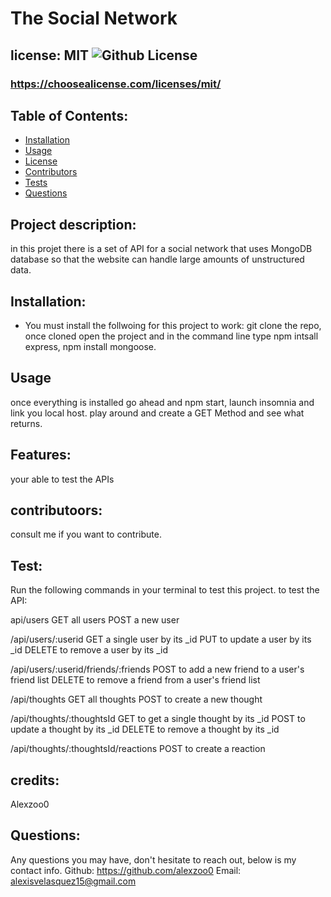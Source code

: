 # The Social Network
  ## license: MIT ![Github License](https://img.shields.io/github/license/Naereen/StrapDown.js.svg)
  ### https://choosealicense.com/licenses/mit/
  ## Table of Contents:
  * [Installation](#installation)
  * [Usage](#usage)
  * [License](#license)
  * [Contributors](#contributors)
  * [Tests](#tests)
  * [Questions](#questions)
  ## Project description:
  in this projet there is a set of API for a social network that uses MongoDB database so that the website can handle large amounts of unstructured data.
  ## Installation:
  - You must install the follwoing for this project to work:
  git clone the repo, once cloned open the project and in the command line type npm intsall express, npm install mongoose.
  ## Usage
  once everything is installed go ahead and npm start, launch insomnia and link you local host. play around and create a GET Method and see what returns.
  ## Features:
  your able to test the APIs
  ## contributoors:
  consult me if you want to contribute.
  ## Test:
  Run the following commands in your terminal to test this project.
  to test the API:


  api/users 
  GET all users 
  POST a new user 

  /api/users/:userid
  GET a single user by its _id
  PUT to update a user by its _id
  DELETE to remove a user by its _id

  /api/users/:userid/friends/:friends
  POST to add a new friend to a user's friend list
  DELETE to remove a friend from a user's friend list
  
  /api/thoughts 
  GET all thoughts 
  POST to create a new thought

  /api/thoughts/:thoughtsId
  GET to get a single thought by its _id 
  POST to update a thought by its _id
  DELETE to remove a thought by its _id 

  /api/thoughts/:thoughtsId/reactions 
  POST to create a reaction

  
  ## credits:
  Alexzoo0
  ## Questions:
  Any questions you may have, don't hesitate to reach out, below is my contact info.
  Github: https://github.com/alexzoo0
  Email: alexisvelasquez15@gmail.com
